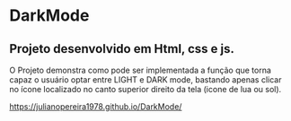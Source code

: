 # DarkMode

## Projeto desenvolvido em Html, css e js. ##

O Projeto demonstra como pode ser implementada a função que torna capaz o usuário optar entre LIGHT e  DARK mode, bastando apenas clicar no ícone localizado no canto superior direito da tela (icone de lua ou sol).

https://julianopereira1978.github.io/DarkMode/
